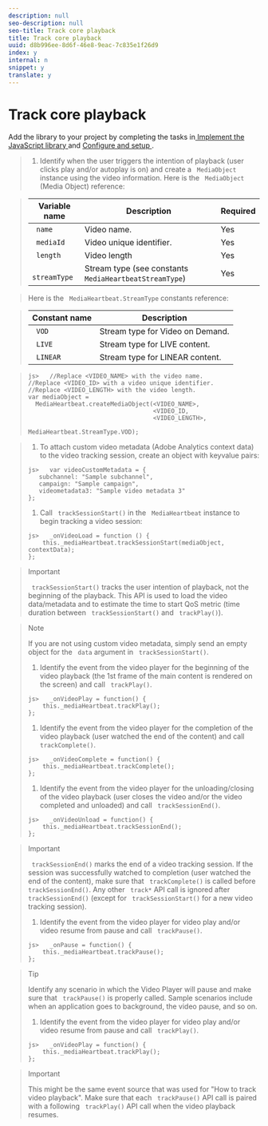 ```yaml
---
description: null
seo-description: null
seo-title: Track core playback
title: Track core playback
uuid: d8b996ee-8d6f-46e8-9eac-7c835e1f26d9
index: y
internal: n
snippet: y
translate: y
---
```


# Track core playback

Add the library to your project by completing the tasks in[ Implement the JavaScript library ](c_vhl_imp-lib-js.md#concept_A72BFE683F4A4A3397FD0C71E955DF07) and [ Configure and setup ](../../../c_vhl_stand-implement/c_vhl_titlepage-js/c_vhl_feature-js/t_vhl_set-up-vid-track-feat_js.md#task_7DDA96A6DDB841569025678102973E60). 
>1. Identify when the user triggers the intention of playback (user clicks play and/or autoplay is on) and create a ` MediaObject` instance using the video information.
>   Here is the ` MediaObject` (Media Object) reference: 



>   |  Variable name  | Description  | Required  |
>   |---|---|---|
>   |  ` name`  | Video name.  | Yes  |
>   |  ` mediaId`  | Video unique identifier.  | Yes  |
>   |  ` length`  | Video length  | Yes  |
>   |  ` streamType`  | Stream type (see constants ` MediaHeartbeatStreamType`)  | Yes  |

>   Here is the ` MediaHeartbeat.StreamType` constants reference: 



>   |  Constant name  | Description  |
>   |---|---|
>   |  ` VOD`  | Stream type for Video on Demand.  |
>   |  ` LIVE`  | Stream type for LIVE content.  |
>   |  ` LINEAR`  | Stream type for LINEAR content.  |

>
>   ```
>   js>   //Replace <VIDEO_NAME> with the video name. 
>   //Replace <VIDEO_ID> with a video unique identifier. 
>   //Replace <VIDEO_LENGTH> with the video length.  
>   var mediaObject =  
>     MediaHeartbeat.createMediaObject(<VIDEO_NAME>,  
>                                      <VIDEO_ID,  
>                                      <VIDEO_LENGTH>, 
>                                      MediaHeartbeat.StreamType.VOD);
>   ```

>
>1. To attach custom video metadata (Adobe Analytics context data) to the video tracking session, create an object with key­value pairs:
>
>   ```
>   js>   var videoCustomMetadata = { 
>      subchannel: "Sample sub­channel",  
>      campaign: "Sample campaign",  
>      videometadata3: "Sample video metadata 3" 
>   };
>   ```
>
>1. Call ` trackSessionStart()` in the ` MediaHeartbeat` instance to begin tracking a video session:
>
>   ```
>   js>   _onVideoLoad = function () { 
>       this._mediaHeartbeat.trackSessionStart(mediaObject, contextData); 
>   }; 
>   
>   ```

>   >[!IMPORTANT]
>   >
>   >` trackSessionStart()` tracks the user intention of playback, not the beginning of the playback. This API is used to load the video data/metadata and to estimate the time to start QoS metric (time duration between ` trackSessionStart()` and ` trackPlay()`). 

>   >[!NOTE]
>   >
>   >If you are not using custom video metadata, simply send an empty object for the ` data` argument in ` trackSessionStart()`. 
>
>1. Identify the event from the video player for the beginning of the video playback (the 1st frame of the main content is rendered on the screen) and call ` trackPlay()`.
>
>   ```
>   js>   _onVideoPlay = function() { 
>       this._mediaHeartbeat.trackPlay(); 
>   };
>   ```
>
>1. Identify the event from the video player for the completion of the video playback (user watched the end of the content) and call ` trackComplete()`.
>
>   ```
>   js>   _onVideoComplete = function() { 
>       this._mediaHeartbeat.trackComplete(); 
>   };
>   ```
>
>1. Identify the event from the video player for the unloading/closing of the video playback (user closes the video and/or the video completed and unloaded) and call ` trackSessionEnd()`.
>
>   ```
>   js>   _onVideoUnload = function() { 
>       this._mediaHeartbeat.trackSessionEnd(); 
>   };
>   ```

>   >[!IMPORTANT]
>   >
>   >` trackSessionEnd()` marks the end of a video tracking session. If the session was successfully watched to completion (user watched the end of the content), make sure that ` trackComplete()` is called before ` trackSessionEnd()`. Any other ` track*` API call is ignored after ` trackSessionEnd()` (except for ` trackSessionStart()` for a new video tracking session). 
>
>1. Identify the event from the video player for video play and/or video resume from pause and call ` trackPause()`.
>
>   ```
>   js>   _onPause = function() { 
>       this._mediaHeartbeat.trackPause(); 
>   }; 
>   
>   ```

>   >[!TIP]
>   >
>   >Identify any scenario in which the Video Player will pause and make sure that ` trackPause()` is properly called. Sample scenarios include when an application goes to background, the video pause, and so on. 
>
>1. Identify the event from the video player for video play and/or video resume from pause and call ` trackPlay()`.
>
>   ```
>   js>   _onVideoPlay = function() { 
>       this._mediaHeartbeat.trackPlay(); 
>   };
>   ```

>   >[!IMPORTANT]
>   >
>   >This might be the same event source that was used for "How to track video playback". Make sure that each ` trackPause()` API call is paired with a following ` trackPlay()` API call when the video playback resumes. 
>
